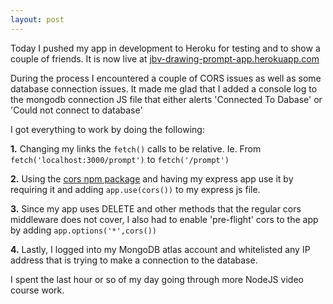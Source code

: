 ```yaml
---
layout: post
---
```

Today I pushed my app in development to Heroku for testing and to show a couple of friends. It is now live at [jbv-drawing-prompt-app.herokuapp.com](http://jbv-drawing-prompt-app.herokuapp.com)

During the process I encountered a couple of CORS issues as well as some database connection issues. It made me glad that I added a console log to the mongodb connection JS file that either alerts 'Connected To Dabase' or 'Could not connect to database'

I got everything to work by doing the following:
<!--more-->

**1.** Changing my links the ```fetch()``` calls to be relative. Ie. From ```fetch('localhost:3000/prompt')``` to ```fetch('/prompt')```

**2.** Using the [cors npm package](https://www.npmjs.com/package/cors) and having my express app use it by requiring it and adding ```app.use(cors())``` to my express js file.

**3.** Since my app uses DELETE and other methods that the regular cors middleware does not cover, I also had to enable 'pre-flight' cors to the app by adding ```app.options('*',cors())```

**4.** Lastly, I logged into my MongoDB atlas account and whitelisted any IP address that is trying to make a connection to the database.

I spent the last hour or so of my day going through more NodeJS video course work.
